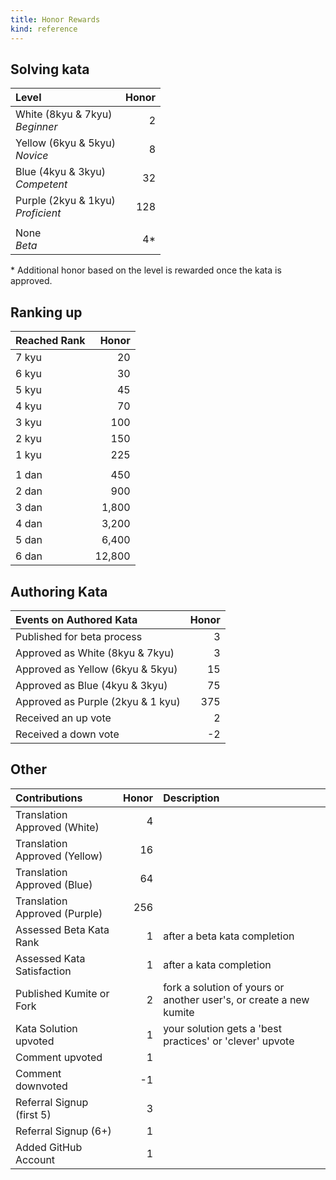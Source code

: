 ```yaml
---
title: Honor Rewards
kind: reference
---
```


## Solving kata

| Level                                   | Honor |
| :-------------------------------------- | ----: |
| White (8kyu & 7kyu) <br/> _Beginner_    |     2 |
| Yellow (6kyu & 5kyu) <br/> _Novice_     |     8 |
| Blue (4kyu & 3kyu) <br/> _Competent_    |    32 |
| Purple (2kyu & 1kyu) <br/> _Proficient_ |   128 |
|                                         |       |
| None <br/> _Beta_                       |   4\* |

\* Additional honor based on the level is rewarded once the kata is approved.

## Ranking up

| Reached Rank |  Honor |
| :----------- | -----: |
| 7 kyu        |     20 |
| 6 kyu        |     30 |
| 5 kyu        |     45 |
| 4 kyu        |     70 |
| 3 kyu        |    100 |
| 2 kyu        |    150 |
| 1 kyu        |    225 |
|              |        |
| 1 dan        |    450 |
| 2 dan        |    900 |
| 3 dan        |  1,800 |
| 4 dan        |  3,200 |
| 5 dan        |  6,400 |
| 6 dan        | 12,800 |

## Authoring Kata

| Events on Authored Kata           | Honor |
| :-------------------------------- | ----: |
| Published for beta process        |     3 |
| Approved as White (8kyu & 7kyu)   |     3 |
| Approved as Yellow (6kyu & 5kyu)  |    15 |
| Approved as Blue (4kyu & 3kyu)    |    75 |
| Approved as Purple (2kyu & 1 kyu) |   375 |
| Received an up vote               |     2 |
| Received a down vote              |    -2 |

## Other

| Contributions                 | Honor | Description                                                        |
| :---------------------------- | ----: | :----------------------------------------------------------------- |
| Translation Approved (White)  |     4 |                                                                    |
| Translation Approved (Yellow) |    16 |                                                                    |
| Translation Approved (Blue)   |    64 |                                                                    |
| Translation Approved (Purple) |   256 |                                                                    |
| Assessed Beta Kata Rank       |     1 | after a beta kata completion                                       |
| Assessed Kata Satisfaction    |     1 | after a kata completion                                            |
| Published Kumite or Fork      |     2 | fork a solution of yours or another user's, or create a new kumite |
| Kata Solution upvoted         |     1 | your solution gets a 'best practices' or 'clever' upvote           |
| Comment upvoted               |     1 |                                                                    |
| Comment downvoted             |    -1 |                                                                    |
| Referral Signup (first 5)     |     3 |                                                                    |
| Referral Signup (6+)          |     1 |                                                                    |
| Added GitHub Account          |     1 |                                                                    |
